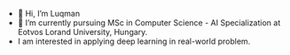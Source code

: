 - 👋 Hi, I’m Luqman
- 👀 I’m currently pursuing MSc in Computer Science - AI Specialization at Eotvos Lorand University, Hungary.
- I am interested in applying deep learning in real-world problem.

<!---
mluqmanhakim/mluqmanhakim is a ✨ special ✨ repository because its `README.md` (this file) appears on your GitHub profile.
You can click the Preview link to take a look at your changes.
--->
